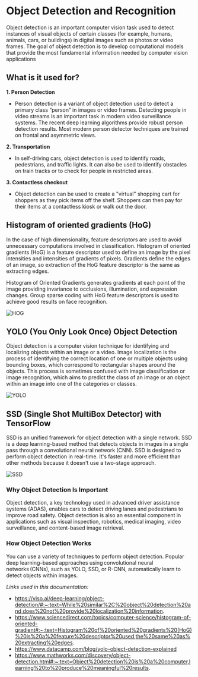 # **Object Detection and Recognition**

Object detection is an important computer vision task used to detect instances of visual objects of certain classes (for example, humans, animals, cars, or buildings) in digital images such as photos or video frames. The goal of object detection is to develop computational models that provide the most fundamental information needed by computer vision applications

## **What is it used for?**

**1. Person Detection**

- Person detection is a variant of object detection used to detect a primary class “person” in images or video frames. Detecting people in video streams is an important task in modern video surveillance systems. The recent deep learning algorithms provide robust person detection results. Most modern person detector techniques are trained on frontal and asymmetric views.

**2. Transportation**

- In self-driving cars, object detection is used to identify roads, pedestrians, and traffic lights. It can also be used to identify obstacles on train tracks or to check for people in restricted areas.

**3. Contactless checkout**

- Object detection can be used to create a "virtual" shopping cart for shoppers as they pick items off the shelf. Shoppers can then pay for their items at a contactless kiosk or walk out the door.

## **Histogram of oriented gradients (HoG)**

In the case of high dimensionality, feature descriptors are used to avoid unnecessary computations involved in classification. Histogram of oriented gradients (HoG) is a feature descriptor used to define an image by the pixel intensities and intensities of gradients of pixels. Gradients define the edges of an image, so extraction of the HoG feature descriptor is the same as extracting edges.

Histogram of Oriented Gradients generates gradients at each point of the image providing invariance to occlusions, illumination, and expression changes. Group sparse coding with HoG feature descriptors is used to achieve good results on face recognition.

![HOG](https://github.com/user-attachments/assets/6bf09c17-901a-4943-9b3c-1302a8cbcbf4)

## **YOLO (You Only Look Once) Object Detection**

Object detection is a computer vision technique for identifying and localizing objects within an image or a video. Image localization is the process of identifying the correct location of one or multiple objects using bounding boxes, which correspond to rectangular shapes around the objects. This process is sometimes confused with image classification or image recognition, which aims to predict the class of an image or an object within an image into one of the categories or classes. 

![YOLO](https://github.com/user-attachments/assets/2efa2a8a-14c4-4d35-a811-c532875214a7)

## **SSD (Single Shot MultiBox Detector) with TensorFlow**

SSD is an unified framework for object detection with a single network. SSD is a deep learning-based method that detects objects in images in a single pass through a convolutional neural network (CNN). SSD is designed to perform object detection in real-time. It's faster and more efficient than other methods because it doesn't use a two-stage approach. 

![SSD](https://github.com/user-attachments/assets/a7e9bdbd-6a16-4daa-9865-353cddb27c99)

### **Why Object Detection Is Important**

Object detection, a key technology used in advanced driver assistance systems (ADAS), enables cars to detect driving lanes and pedestrians to improve road safety. Object detection is also an essential component in applications such as visual inspection, robotics, medical imaging, video surveillance, and content-based image retrieval.

### **How Object Detection Works**

You can use a variety of techniques to perform object detection. Popular deep learning–based approaches using convolutional neural networks (CNNs), such as YOLO, SSD, or R-CNN, automatically learn to detect objects within images.

*Links used in this documentation:*

* https://viso.ai/deep-learning/object-detection/#:~:text=While%20similar%2C%20object%20detection%20and,does%20not%20provide%20localization%20information.
* https://www.sciencedirect.com/topics/computer-science/histogram-of-oriented-gradient#:~:text=Histogram%20of%20oriented%20gradients%20(HoG)%20is%20a%20feature%20descriptor%20used,the%20same%20as%20extracting%20edges.
* https://www.datacamp.com/blog/yolo-object-detection-explained
* https://www.mathworks.com/discovery/object-detection.html#:~:text=Object%20detection%20is%20a%20computer,learning%20to%20produce%20meaningful%20results.
